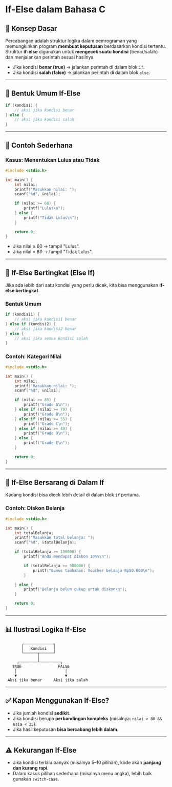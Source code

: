 # If-Else dalam Bahasa C

## 📌 Konsep Dasar
Percabangan adalah struktur logika dalam pemrograman yang memungkinkan program **membuat keputusan** berdasarkan kondisi tertentu.  
Struktur **if-else** digunakan untuk **mengecek suatu kondisi** (benar/salah) dan menjalankan perintah sesuai hasilnya.  

- Jika kondisi **benar (true)** → jalankan perintah di dalam blok `if`.  
- Jika kondisi **salah (false)** → jalankan perintah di dalam blok `else`.  

---

## 🧩 Bentuk Umum If-Else
```c
if (kondisi) {
    // aksi jika kondisi benar
} else {
    // aksi jika kondisi salah
}
```

---

## 📖 Contoh Sederhana
### Kasus: Menentukan Lulus atau Tidak
```c
#include <stdio.h>

int main() {
    int nilai;
    printf("Masukkan nilai: ");
    scanf("%d", &nilai);

    if (nilai >= 60) {
        printf("Lulus\n");
    } else {
        printf("Tidak Lulus\n");
    }

    return 0;
}
```

- Jika nilai ≥ 60 → tampil "Lulus".  
- Jika nilai < 60 → tampil "Tidak Lulus".  

---

## 🔀 If-Else Bertingkat (Else If)
Jika ada lebih dari satu kondisi yang perlu dicek, kita bisa menggunakan **if-else bertingkat**.  

### Bentuk Umum
```c
if (kondisi1) {
    // aksi jika kondisi1 benar
} else if (kondisi2) {
    // aksi jika kondisi2 benar
} else {
    // aksi jika semua kondisi salah
}
```

### Contoh: Kategori Nilai
```c
#include <stdio.h>

int main() {
    int nilai;
    printf("Masukkan nilai: ");
    scanf("%d", &nilai);

    if (nilai >= 85) {
        printf("Grade A\n");
    } else if (nilai >= 70) {
        printf("Grade B\n");
    } else if (nilai >= 55) {
        printf("Grade C\n");
    } else if (nilai >= 40) {
        printf("Grade D\n");
    } else {
        printf("Grade E\n");
    }

    return 0;
}
```

---

## 🔄 If-Else Bersarang di Dalam If
Kadang kondisi bisa dicek lebih detail di dalam blok `if` pertama.  

### Contoh: Diskon Belanja
```c
#include <stdio.h>

int main() {
    int totalBelanja;
    printf("Masukkan total belanja: ");
    scanf("%d", &totalBelanja);

    if (totalBelanja >= 100000) {
        printf("Anda mendapat diskon 10%%\n");

        if (totalBelanja >= 500000) {
            printf("Bonus tambahan: Voucher belanja Rp50.000\n");
        }

    } else {
        printf("Belanja belum cukup untuk diskon\n");
    }

    return 0;
}
```

---

## 📊 Ilustrasi Logika If-Else
```
       ┌─────────────┐
       │   Kondisi   │
       └──────┬──────┘
              │
     ┌────────┴─────────┐
   TRUE                FALSE
    │                     │
    ▼                     ▼
 Aksi jika benar     Aksi jika salah
```

---

## ✅ Kapan Menggunakan If-Else?
- Jika jumlah kondisi **sedikit**.  
- Jika kondisi berupa **perbandingan kompleks** (misalnya: `nilai > 80 && usia < 25`).  
- Jika hasil keputusan **bisa bercabang lebih dalam**.  

---

## ⚠️ Kekurangan If-Else
- Jika kondisi terlalu banyak (misalnya 5–10 pilihan), kode akan **panjang dan kurang rapi**.  
- Dalam kasus pilihan sederhana (misalnya menu angka), lebih baik gunakan `switch-case`.  
